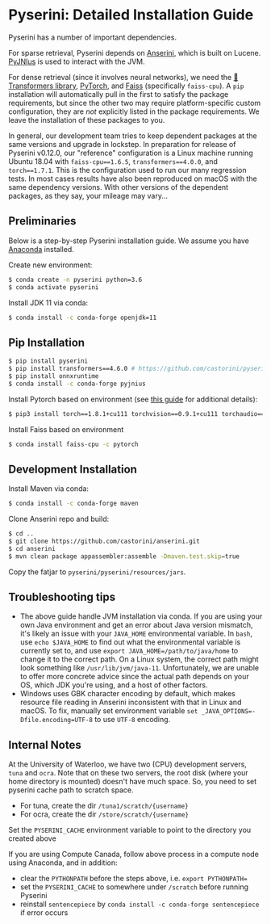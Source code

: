 # Pyserini: Detailed Installation Guide

Pyserini has a number of important dependencies.

For sparse retrieval, Pyserini depends on [Anserini](http://anserini.io/), which is built on Lucene.
[PyJNIus](https://github.com/kivy/pyjnius) is used to interact with the JVM.

For dense retrieval (since it involves neural networks), we need the [🤗 Transformers library](https://github.com/huggingface/transformers), [PyTorch](https://pytorch.org/), and [Faiss](https://github.com/facebookresearch/faiss) (specifically `faiss-cpu`).
A `pip` installation will automatically pull in the first to satisfy the package requirements, but since the other two may require platform-specific custom configuration, they are _not_ explicitly listed in the package requirements.
We leave the installation of these packages to you.

In general, our development team tries to keep dependent packages at the same versions and upgrade in lockstep.
In preparation for release of Pyserini v0.12.0, our "reference" configuration is a Linux machine running Ubuntu 18.04 with `faiss-cpu==1.6.5`,  `transformers==4.0.0`, and `torch==1.7.1`.
This is the configuration used to run our many regression tests.
In most cases results have also been reproduced on macOS with the same dependency versions.
With other versions of the dependent packages, as they say, your mileage may vary...

## Preliminaries

Below is a step-by-step Pyserini installation guide.
We assume you have [Anaconda](https://www.anaconda.com/) installed.

Create new environment:

```bash
$ conda create -n pyserini python=3.6
$ conda activate pyserini
```

Install JDK 11 via conda:

```bash
$ conda install -c conda-forge openjdk=11
```

## Pip Installation

```bash
$ pip install pyserini
$ pip install transformers==4.6.0 # https://github.com/castorini/pyserini/issues/734
$ pip install onnxruntime
$ conda install -c conda-forge pyjnius 
```

Install Pytorch based on environment (see [this guide](https://pytorch.org/get-started/locally/) for additional details):

```bash
$ pip3 install torch==1.8.1+cu111 torchvision==0.9.1+cu111 torchaudio===0.8.1 -f https://download.pytorch.org/whl/torch_stable.html
```

Install Faiss based on environment

```bash
$ conda install faiss-cpu -c pytorch
```

## Development Installation

Install Maven via conda:

```bash
$ conda install -c conda-forge maven
```

Clone Anserini repo and build:

```bash
$ cd ..
$ git clone https://github.com/castorini/anserini.git
$ cd anserini
$ mvn clean package appassembler:assemble -Dmaven.test.skip=true
```

Copy the fatjar to `pyserini/pyserini/resources/jars`.


## Troubleshooting tips

+ The above guide handle JVM installation via conda. If you are using your own Java environment and get an error about Java version mismatch, it's likely an issue with your `JAVA_HOME` environmental variable.
In `bash`, use `echo $JAVA_HOME` to find out what the environmental variable is currently set to, and use `export JAVA_HOME=/path/to/java/home` to change it to the correct path.
On a Linux system, the correct path might look something like `/usr/lib/jvm/java-11`.
Unfortunately, we are unable to offer more concrete advice since the actual path depends on your OS, which JDK you're using, and a host of other factors.
+ Windows uses GBK character encoding by default, which makes resource file reading in Anserini inconsistent with that in Linux and macOS.
To fix, manually set environment variable `set _JAVA_OPTIONS=-Dfile.encoding=UTF-8` to use `UTF-8` encoding.


## Internal Notes

At the University of Waterloo, we have two (CPU) development servers, `tuna` and `ocra`.
Note that on these two servers, the root disk (where your home directory is mounted) doesn't have much space.
So, you need to set pyserini cache path to scratch space.

- For tuna, create the dir `/tuna1/scratch/{username}`
- For ocra, create the dir `/store/scratch/{username}`

Set the `PYSERINI_CACHE` environment variable to point to the directory you created above

If you are using Compute Canada, follow above process in a compute node using Anaconda, and in addition:
- clear the `PYTHONPATH` before the steps above, i.e. `export PYTHONPATH=`
- set the `PYSERINI_CACHE` to somewhere under `/scratch` before running Pyserini
- reinstall `sentencepiece` by `conda install -c conda-forge sentencepiece` if error occurs
